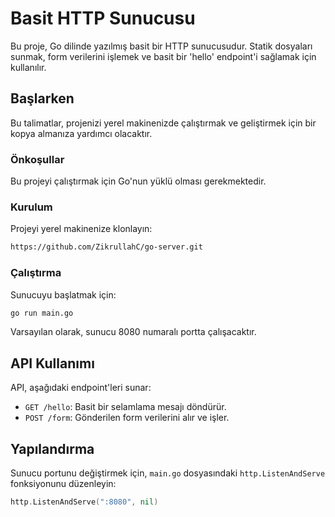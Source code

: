 # Basit HTTP Sunucusu

Bu proje, Go dilinde yazılmış basit bir HTTP sunucusudur. Statik dosyaları sunmak, form verilerini işlemek ve basit bir 'hello' endpoint'i sağlamak için kullanılır.

## Başlarken

Bu talimatlar, projenizi yerel makinenizde çalıştırmak ve geliştirmek için bir kopya almanıza yardımcı olacaktır.

### Önkoşullar

Bu projeyi çalıştırmak için Go'nun yüklü olması gerekmektedir.

### Kurulum

Projeyi yerel makinenize klonlayın:

```bash
https://github.com/ZikrullahC/go-server.git
```

### Çalıştırma

Sunucuyu başlatmak için:

```bash
go run main.go
```

Varsayılan olarak, sunucu 8080 numaralı portta çalışacaktır.

## API Kullanımı

API, aşağıdaki endpoint'leri sunar:

- `GET /hello`: Basit bir selamlama mesajı döndürür.
- `POST /form`: Gönderilen form verilerini alır ve işler.

## Yapılandırma

Sunucu portunu değiştirmek için, `main.go` dosyasındaki `http.ListenAndServe` fonksiyonunu düzenleyin:

```go
http.ListenAndServe(":8080", nil)
